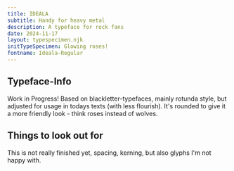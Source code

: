 ```yaml
---
title: IDEALA
subtitle: Handy for heavy metal
description: A typeface for rock fans
date: 2024-11-17
layout: typespecimen.njk
initTypeSpecimen: Glowing roses!
fontname: Ideala-Regular
---
```


## Typeface-Info
Work in Progress! Based on blackletter-typefaces, mainly rotunda style, but adjusted for usage in todays texts (with less flourish). It's rounded to give it a more friendly look - think roses instead of wolves. 

## Things to look out for
This is not really finished yet, spacing, kerning, but also glyphs I'm not happy with. 